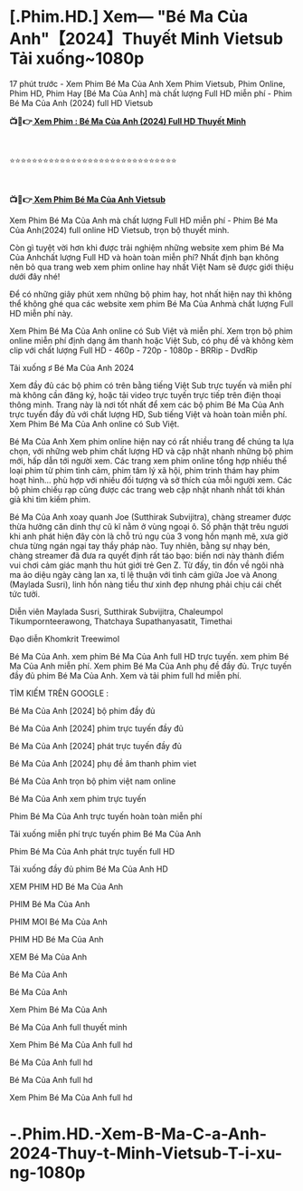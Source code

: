 <h1 class="heading-element" dir="auto">[.Phim.HD.] Xem— "Bé Ma Của Anh"【2024】Thuyết Minh Vietsub Tải xuống~1080p</h1>

17 phút trước - Xem Phim Bé Ma Của Anh Xem Phim Vietsub, Phim Online, Phim HD, Phim Hay [Bé Ma Của Anh] mà chất lượng Full HD miễn phí - Phim Bé Ma Của Anh (2024) full HD Vietsub

<p><b>📺📱👉<a href="https://jisswatch.com/vi/movie/1257388" rel="noopener"> Xem Phim : Bé Ma Của Anh (2024) Full HD Thuyết Minh</a></b></p>
<p><b><br></b></p>
⭐⭐⭐⭐⭐⭐⭐⭐⭐⭐⭐⭐⭐⭐⭐⭐⭐⭐⭐⭐⭐⭐⭐⭐⭐⭐⭐⭐⭐⭐
<p><b><br></b></p>
<p><b>📺📱👉<a href="https://jisswatch.com/vi/movie/1257388" rel="noopener"> Xem Phim Bé Ma Của Anh Vietsub</a></b></p>

Xem Phim Bé Ma Của Anh mà chất lượng Full HD miễn phí - Phim Bé Ma Của Anh(2024) full online HD Vietsub, trọn bộ thuyết minh.

Còn gì tuyệt vời hơn khi được trải nghiệm những website xem phim Bé Ma Của Anhchất lượng Full HD và hoàn toàn miễn phí? Nhất định bạn không nên bỏ qua trang web xem phim online hay nhất Việt Nam sẽ được giới thiệu dưới đây nhé!

Để có những giây phút xem những bộ phim hay, hot nhất hiện nay thì không thể không ghé qua các website xem phim Bé Ma Của Anhmà chất lượng Full HD miễn phí này.

Xem Phim Bé Ma Của Anh online có Sub Việt và miễn phí. Xem trọn bộ phim online miễn phí định dạng âm thanh hoặc Việt Sub, có phụ đề và không kèm clip với chất lượng Full HD - 460p - 720p - 1080p - BRRip - DvdRip

Tải xuống ♯ Bé Ma Của Anh 2024

Xem đầy đủ các bộ phim có trên bằng tiếng Việt Sub trực tuyến và miễn phí mà không cần đăng ký, hoặc tải video trực tuyến trực tiếp trên điện thoại thông minh. Trang này là nơi tốt nhất để xem các bộ phim Bé Ma Của Anh trực tuyến đầy đủ với chất lượng HD, Sub tiếng Việt và hoàn toàn miễn phí. Xem Phim Bé Ma Của Anh online có Sub Việt.

Bé Ma Của Anh Xem phim online hiện nay có rất nhiều trang để chúng ta lựa chọn, với những web phim chất lượng HD và cập nhật nhanh những bộ phim mới, hấp dẫn tới người xem. Các trang xem phim online tổng hợp nhiều thể loại phim từ phim tình cảm, phim tâm lý xã hội, phim trinh thám hay phim hoạt hình… phù hợp với nhiều đối tượng và sở thích của mỗi người xem. Các bộ phim chiếu rạp cũng được các trang web cập nhật nhanh nhất tới khán giả khi tìm kiếm phim.

Bé Ma Của Anh xoay quanh Joe (Sutthirak Subvijitra), chàng streamer được thừa hưởng căn dinh thự cũ kĩ nằm ở vùng ngoại ô. Số phận thật trêu ngươi khi anh phát hiện đây còn là chỗ trú ngụ của 3 vong hồn mạnh mẽ, xưa giờ chưa từng ngán ngại tay thầy pháp nào. Tuy nhiên, bằng sự nhạy bén, chàng streamer đã đưa ra quyết định rất táo bạo: biến nơi này thành điểm vui chơi cảm giác mạnh thu hút giới trẻ Gen Z. Từ đấy, tin đồn về ngôi nhà ma ảo diệu ngày càng lan xa, tỉ lệ thuận với tình cảm giữa Joe và Anong (Maylada Susri), linh hồn nàng tiểu thư xinh đẹp nhưng phải chịu cái chết tức tưởi.

Diễn viên
Maylada Susri, Sutthirak Subvijitra, Chaleumpol Tikumpornteerawong, Thatchaya Supathanyasatit, Timethai

Đạo diễn
Khomkrit Treewimol

Bé Ma Của Anh. xem phim Bé Ma Của Anh full HD trực tuyến. xem phim Bé Ma Của Anh miễn phí. Xem phim Bé Ma Của Anh phụ đề đầy đủ. Trực tuyến đầy đủ phim Bé Ma Của Anh. Xem và tải phim full hd miễn phí.

TÌM KIẾM TRÊN GOOGLE :

Bé Ma Của Anh [2024] bộ phim đầy đủ

Bé Ma Của Anh [2024] phim trực tuyến đầy đủ

Bé Ma Của Anh [2024] phát trực tuyến đầy đủ

Bé Ma Của Anh [2024] phụ đề âm thanh phim viet

Bé Ma Của Anh trọn bộ phim việt nam online

Bé Ma Của Anh xem phim trực tuyến

Phim Bé Ma Của Anh trực tuyến hoàn toàn miễn phí

Tải xuống miễn phí trực tuyến phim Bé Ma Của Anh

Phim Bé Ma Của Anh phát trực tuyến full HD

Tải xuống đầy đủ phim Bé Ma Của Anh HD

XEM PHIM HD Bé Ma Của Anh

PHIM Bé Ma Của Anh

PHIM MOI Bé Ma Của Anh

PHIM HD Bé Ma Của Anh

XEM Bé Ma Của Anh

Bé Ma Của Anh

Bé Ma Của Anh

Xem Phim Bé Ma Của Anh

Bé Ma Của Anh full thuyết minh

Xem Phim Bé Ma Của Anh full hd

Bé Ma Của Anh full hd

Bé Ma Của Anh full hd

Xem Phim Bé Ma Của Anh full hd


# -.Phim.HD.-Xem-B-Ma-C-a-Anh-2024-Thuy-t-Minh-Vietsub-T-i-xu-ng-1080p
